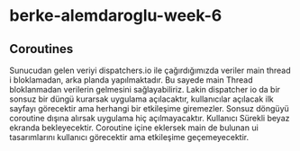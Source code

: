 # berke-alemdaroglu-week-6
## Coroutines

Sunucudan gelen veriyi dispatchers.io ile çağırdığımızda veriler main thread i bloklamadan, arka planda yapılmaktadır. 
Bu sayede main Thread bloklanmadan verilerin gelmesini sağlayabiliriz.
Lakin dispatcher io da bir sonsuz bir düngü kurarsak uygulama açılacaktır, kullanıcılar açılacak ilk sayfayı görecektir ama herhangi bir etkileşime giremezler.
Sonsuz döngüyü coroutine dışına alırsak uygulama hiç açılmayacaktır. Kullanıcı Sürekli beyaz ekranda bekleyecektir. 
Coroutine içine eklersek main de bulunan ui tasarımlarını kullanıcı görecektir ama etkileşime geçemeyecektir.
